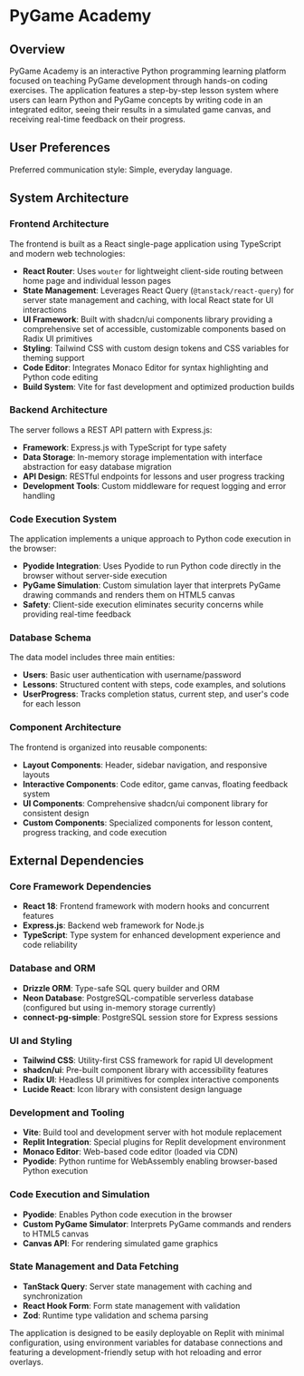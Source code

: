 # PyGame Academy

## Overview

PyGame Academy is an interactive Python programming learning platform focused on teaching PyGame development through hands-on coding exercises. The application features a step-by-step lesson system where users can learn Python and PyGame concepts by writing code in an integrated editor, seeing their results in a simulated game canvas, and receiving real-time feedback on their progress.

## User Preferences

Preferred communication style: Simple, everyday language.

## System Architecture

### Frontend Architecture
The frontend is built as a React single-page application using TypeScript and modern web technologies:

- **React Router**: Uses `wouter` for lightweight client-side routing between home page and individual lesson pages
- **State Management**: Leverages React Query (`@tanstack/react-query`) for server state management and caching, with local React state for UI interactions
- **UI Framework**: Built with shadcn/ui components library providing a comprehensive set of accessible, customizable components based on Radix UI primitives
- **Styling**: Tailwind CSS with custom design tokens and CSS variables for theming support
- **Code Editor**: Integrates Monaco Editor for syntax highlighting and Python code editing
- **Build System**: Vite for fast development and optimized production builds

### Backend Architecture
The server follows a REST API pattern with Express.js:

- **Framework**: Express.js with TypeScript for type safety
- **Data Storage**: In-memory storage implementation with interface abstraction for easy database migration
- **API Design**: RESTful endpoints for lessons and user progress tracking
- **Development Tools**: Custom middleware for request logging and error handling

### Code Execution System
The application implements a unique approach to Python code execution in the browser:

- **Pyodide Integration**: Uses Pyodide to run Python code directly in the browser without server-side execution
- **PyGame Simulation**: Custom simulation layer that interprets PyGame drawing commands and renders them on HTML5 canvas
- **Safety**: Client-side execution eliminates security concerns while providing real-time feedback

### Database Schema
The data model includes three main entities:

- **Users**: Basic user authentication with username/password
- **Lessons**: Structured content with steps, code examples, and solutions
- **UserProgress**: Tracks completion status, current step, and user's code for each lesson

### Component Architecture
The frontend is organized into reusable components:

- **Layout Components**: Header, sidebar navigation, and responsive layouts
- **Interactive Components**: Code editor, game canvas, floating feedback system
- **UI Components**: Comprehensive shadcn/ui component library for consistent design
- **Custom Components**: Specialized components for lesson content, progress tracking, and code execution

## External Dependencies

### Core Framework Dependencies
- **React 18**: Frontend framework with modern hooks and concurrent features
- **Express.js**: Backend web framework for Node.js
- **TypeScript**: Type system for enhanced development experience and code reliability

### Database and ORM
- **Drizzle ORM**: Type-safe SQL query builder and ORM
- **Neon Database**: PostgreSQL-compatible serverless database (configured but using in-memory storage currently)
- **connect-pg-simple**: PostgreSQL session store for Express sessions

### UI and Styling
- **Tailwind CSS**: Utility-first CSS framework for rapid UI development
- **shadcn/ui**: Pre-built component library with accessibility features
- **Radix UI**: Headless UI primitives for complex interactive components
- **Lucide React**: Icon library with consistent design language

### Development and Tooling
- **Vite**: Build tool and development server with hot module replacement
- **Replit Integration**: Special plugins for Replit development environment
- **Monaco Editor**: Web-based code editor (loaded via CDN)
- **Pyodide**: Python runtime for WebAssembly enabling browser-based Python execution

### Code Execution and Simulation
- **Pyodide**: Enables Python code execution in the browser
- **Custom PyGame Simulator**: Interprets PyGame commands and renders to HTML5 canvas
- **Canvas API**: For rendering simulated game graphics

### State Management and Data Fetching
- **TanStack Query**: Server state management with caching and synchronization
- **React Hook Form**: Form state management with validation
- **Zod**: Runtime type validation and schema parsing

The application is designed to be easily deployable on Replit with minimal configuration, using environment variables for database connections and featuring a development-friendly setup with hot reloading and error overlays.